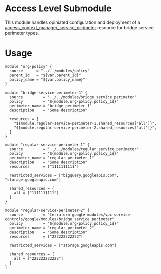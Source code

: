 # Access Level Submodule

This module handles opiniated configuration and deployment of a [access_context_manager_service_perimeter](https://www.terraform.io/docs/providers/google/r/access_context_manager_service_perimeter.html) resource for bridge service perimeter types.

# Usage 
```hcl
module "org-policy" {
  source      = "../../modules/policy"
  parent_id   = "${var.parent_id}"
  policy_name = "${var.policy_name}"
}

module "bridge-service-perimeter-1" {
  source         = "../../modules/bridge_service_perimeter"
  policy         = "${module.org-policy.policy_id}"
  perimeter_name = "bridge_perimeter_1"
  description    = "Some description"

  resources = [
    "${module.regular-service-perimeter-1.shared_resources["all"]}",
    "${module.regular-service-perimeter-2.shared_resources["all"]}",
  ]
}

module "regular-service-perimeter-1" {
  source         = "../../modules/regular_service_perimeter"
  policy         = "${module.org-policy.policy_id}"
  perimeter_name = "regular_perimeter_1"
  description    = "Some description"
  resources      = ["1111111111"]

  restricted_services = ["bigquery.googleapis.com", "storage.googleapis.com"]

  shared_resources = {
    all = ["1111111111"]
  }
}

module "regular-service-perimeter-2" {
  source         = "terraform-google-modules/vpc-service-controls/google/modules/bridge_service_perimeter"
  policy         = "${module.org-policy.policy_id}"
  perimeter_name = "regular_perimeter_2"
  description    = "Some description"
  resources      = ["222222222222"]

  restricted_services = ["storage.googleapis.com"]

  shared_resources = {
    all = ["222222222222"]
  }
}
```

[^]: (autogen_docs_start)

[^]: (autogen_docs_end)